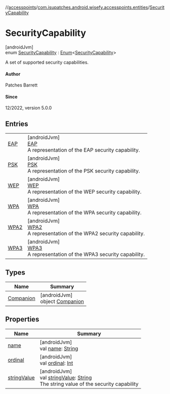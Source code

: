 //[accesspoints](../../../index.md)/[com.isupatches.android.wisefy.accesspoints.entities](../index.md)/[SecurityCapability](index.md)

# SecurityCapability

[androidJvm]\
enum [SecurityCapability](index.md) : [Enum](https://kotlinlang.org/api/latest/jvm/stdlib/kotlin/-enum/index.html)&lt;[SecurityCapability](index.md)&gt; 

A set of supported security capabilities.

#### Author

Patches Barrett

#### Since

12/2022, version 5.0.0

## Entries

| | |
|---|---|
| [EAP](-e-a-p/index.md) | [androidJvm]<br>[EAP](-e-a-p/index.md)<br>A representation of the EAP security capability. |
| [PSK](-p-s-k/index.md) | [androidJvm]<br>[PSK](-p-s-k/index.md)<br>A representation of the PSK security capability. |
| [WEP](-w-e-p/index.md) | [androidJvm]<br>[WEP](-w-e-p/index.md)<br>A representation of the WEP security capability. |
| [WPA](-w-p-a/index.md) | [androidJvm]<br>[WPA](-w-p-a/index.md)<br>A representation of the WPA security capability. |
| [WPA2](-w-p-a2/index.md) | [androidJvm]<br>[WPA2](-w-p-a2/index.md)<br>A representation of the WPA2 security capability. |
| [WPA3](-w-p-a3/index.md) | [androidJvm]<br>[WPA3](-w-p-a3/index.md)<br>A representation of the WPA3 security capability. |

## Types

| Name | Summary |
|---|---|
| [Companion](-companion/index.md) | [androidJvm]<br>object [Companion](-companion/index.md) |

## Properties

| Name | Summary |
|---|---|
| [name](-w-p-a3/index.md#-372974862%2FProperties%2F2111858834) | [androidJvm]<br>val [name](-w-p-a3/index.md#-372974862%2FProperties%2F2111858834): [String](https://kotlinlang.org/api/latest/jvm/stdlib/kotlin/-string/index.html) |
| [ordinal](-w-p-a3/index.md#-739389684%2FProperties%2F2111858834) | [androidJvm]<br>val [ordinal](-w-p-a3/index.md#-739389684%2FProperties%2F2111858834): [Int](https://kotlinlang.org/api/latest/jvm/stdlib/kotlin/-int/index.html) |
| [stringValue](string-value.md) | [androidJvm]<br>val [stringValue](string-value.md): [String](https://kotlinlang.org/api/latest/jvm/stdlib/kotlin/-string/index.html)<br>The string value of the security capability |
